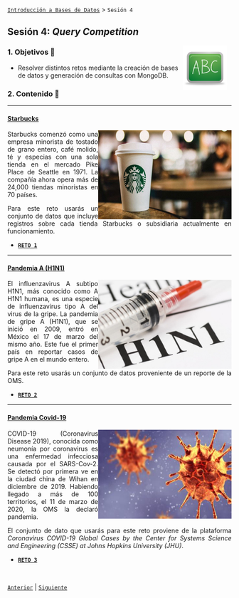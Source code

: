 [`Introducción a Bases de Datos`](../Readme.md) > `Sesión 4`

## Sesión 4: *Query Competition*

<img src="../imagenes/pizarron.png" align="right" height="100" width="100" hspace="10">
<div style="text-align: justify;">

### 1. Objetivos :dart: 

- Resolver distintos retos mediante la creación de bases de datos y generación de consultas con MongoDB.

### 2. Contenido :blue_book:

---
#### <ins>Starbucks</ins>
<img src="imagenes/imagen1.jpg" align="right" height="200" width="300">

Starbucks comenzó como una empresa minorista de tostado de grano entero, café molido, té y especias con una sola tienda en el mercado Pike Place de Seattle en 1971. La compañía ahora opera más de 24,000 tiendas minoristas en 70 países.

Para este reto usarás un conjunto de datos que incluye registros sobre cada tienda Starbucks o subsidiaria actualmente en funcionamiento.

- [**`RETO 1`**](Reto-01/Readme.md)

---
#### <ins>Pandemia A (H1N1)</ins>
<img src="imagenes/imagen2.jpg" align="right" height="200" width="300">

El influenzavirus A subtipo H1N1, más conocido como A H1N1 humana, es una especie de influenzavirus tipo A del virus de la gripe. La pandemia de gripe A (H1N1), que se inició en 2009, entró en México el 17 de marzo del mismo año. Este fue el primer país en reportar casos de gripe A en el mundo entero.

Para este reto usarás un conjunto de datos proveniente de un reporte de la OMS.

- [**`RETO 2`**](Reto-02/Readme.md)

---
#### <ins>Pandemia Covid-19</ins>
<img src="imagenes/imagen3.jpg" align="right" height="200" width="300">

COVID-19 (Coronavirus Disease 2019), conocida como neumonía por coronavirus es una enfermedad infecciosa causada por el SARS-Cov-2. Se detectó por primera ve en la ciudad china de Wihan en diciembre de 2019. Habiendo llegado a más de 100 territorios, el 11 de marzo de 2020, la OMS la declaró pandemia.

El conjunto de dato que usarás para este reto proviene de la plataforma  *Coronavirus COVID-19 Global Cases by the Center for Systems Science and Engineering (CSSE) at Johns Hopkins University (JHU)*.

- [**`RETO 3`**](Reto-03/Readme.md)

</br>

[`Anterior`](../Sesion-07/Readme.md) | [`Siguiente`](../Readme.md)

</div>   
